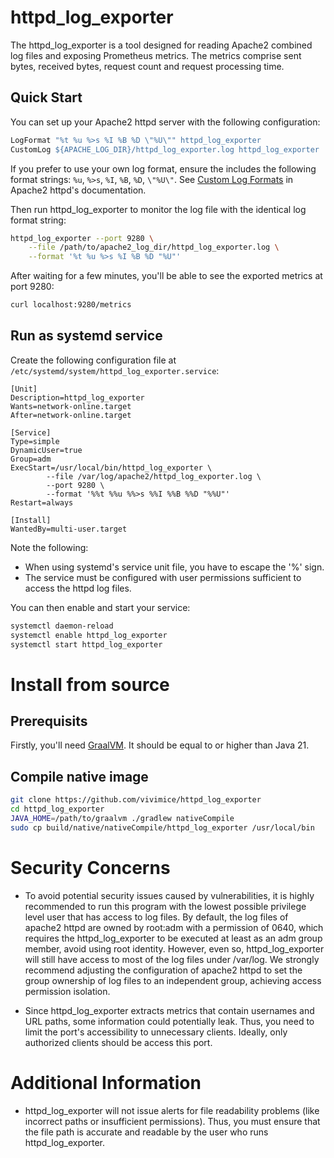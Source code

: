 # httpd_log_exporter

The httpd_log_exporter is a tool designed for reading Apache2 combined log files and exposing Prometheus metrics. The metrics comprise sent bytes, received bytes, request count and request processing time.

## Quick Start

You can set up your Apache2 httpd server with the following configuration:

```apache
LogFormat "%t %u %>s %I %B %D \"%U\"" httpd_log_exporter
CustomLog ${APACHE_LOG_DIR}/httpd_log_exporter.log httpd_log_exporter
```

If you prefer to use your own log format, ensure the includes the following format strings: `%u`, `%>s`, `%I`, `%B`, `%D`, `\"%U\"`. See [Custom Log Formats](https://httpd.apache.org/docs/2.4/mod/mod_log_config.html#formats) in Apache2 httpd's documentation.

Then run httpd_log_exporter to monitor the log file with the identical log format string:

```sh
httpd_log_exporter --port 9280 \
    --file /path/to/apache2_log_dir/httpd_log_exporter.log \
    --format '%t %u %>s %I %B %D "%U"'
```

After waiting for a few minutes, you'll be able to see the exported metrics at port 9280:

```sh
curl localhost:9280/metrics
```

## Run as systemd service

Create the following configuration file at `/etc/systemd/system/httpd_log_exporter.service`:

```systemd
[Unit]
Description=httpd_log_exporter
Wants=network-online.target
After=network-online.target

[Service]
Type=simple
DynamicUser=true
Group=adm
ExecStart=/usr/local/bin/httpd_log_exporter \
        --file /var/log/apache2/httpd_log_exporter.log \
        --port 9280 \
        --format '%%t %%u %%>s %%I %%B %%D "%%U"'
Restart=always

[Install]
WantedBy=multi-user.target
```

Note the following:
- When using systemd's service unit file, you have to escape the '%' sign.
- The service must be configured with user permissions sufficient to access the httpd log files.

You can then enable and start your service:

```bash
systemctl daemon-reload
systemctl enable httpd_log_exporter
systemctl start httpd_log_exporter
```

# Install from source

## Prerequisits

Firstly, you'll need [GraalVM](https://www.graalvm.org/). It should be equal to or higher than Java 21.

## Compile native image

```bash
git clone https://github.com/vivimice/httpd_log_exporter
cd httpd_log_exporter
JAVA_HOME=/path/to/graalvm ./gradlew nativeCompile
sudo cp build/native/nativeCompile/httpd_log_exporter /usr/local/bin
```

# Security Concerns

- To avoid potential security issues caused by vulnerabilities, it is highly recommended to run this program with the lowest possible privilege level user that has access to log files. By default, the log files of apache2 httpd are owned by root:adm with a permission of 0640, which requires the httpd_log_exporter to be executed at least as an adm group member, avoid using root identity. However, even so, httpd_log_exporter will still have access to most of the log files under /var/log. We strongly recommend adjusting the configuration of apache2 httpd to set the group ownership of log files to an independent group, achieving access permission isolation.

- Since httpd_log_exporter extracts metrics that contain usernames and URL paths, some information could potentially leak. Thus, you need to limit the port's accessibility to unnecessary clients. Ideally, only authorized clients should be access this port.

# Additional Information

- httpd_log_exporter will not issue alerts for file readability problems (like incorrect paths or insufficient permissions). Thus, you must ensure that the file path is accurate and readable by the user who runs httpd_log_exporter.

